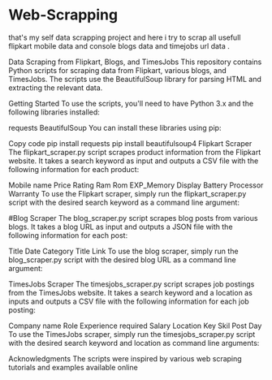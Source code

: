 # Web-Scrapping
that's my self data scrapping project and here i try to scrap all usefull flipkart mobile data and console blogs data and timejobs url data .

Data Scraping from Flipkart, Blogs, and TimesJobs
This repository contains Python scripts for scraping data from Flipkart, various blogs, and TimesJobs. The scripts use the BeautifulSoup library for parsing HTML and extracting the relevant data.

Getting Started
To use the scripts, you'll need to have Python 3.x and the following libraries installed:

requests
BeautifulSoup
You can install these libraries using pip:

Copy code
pip install requests
pip install beautifulsoup4
Flipkart Scraper
The flipkart_scraper.py script scrapes product information from the Flipkart website. It takes a search keyword as input and outputs a CSV file with the following information for each product:

Mobile name
Price
Rating
Ram
Rom
EXP_Memory
Display
Battery 
Processor 
Warranty
To use the Flipkart scraper, simply run the flipkart_scraper.py script with the desired search keyword as a command line argument:

#Blog Scraper
The blog_scraper.py script scrapes blog posts from various blogs. It takes a blog URL as input and outputs a JSON file with the following information for each post:

Title
Date
Category 
Title Link
To use the blog scraper, simply run the blog_scraper.py script with the desired blog URL as a command line argument:


TimesJobs Scraper
The timesjobs_scraper.py script scrapes job postings from the TimesJobs website. It takes a search keyword and a location as inputs and outputs a CSV file with the following information for each job posting:

Company name
Role
Experience required
Salary
Location 
Key Skil
Post Day
To use the TimesJobs scraper, simply run the timesjobs_scraper.py script with the desired search keyword and location as command line arguments:

Acknowledgments
The scripts were inspired by various web scraping tutorials and examples available online
